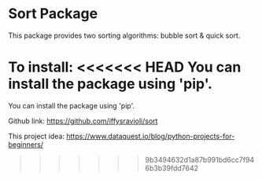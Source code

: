 # Sort Package

This package provides two sorting algorithms: bubble sort & quick sort. 

To install: 
<<<<<<< HEAD
You can install the package using 'pip'.
=======
You can install the package using 'pip'.

Github link: https://github.com/iffysravioli/sort

This project idea: https://www.dataquest.io/blog/python-projects-for-beginners/
>>>>>>> 9b3494632d1a87b991bd6cc7f946b3b39fdd7642
